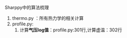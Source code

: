 Sharppy中的算法梳理

1. thermo.py ：所有热力学的相关计算
2. profile.py:
   1. 计算**气压log值**：profile.py:301行,计算虚温：302行



